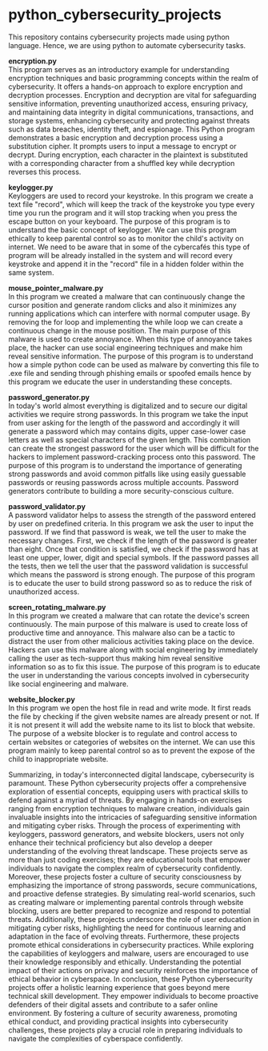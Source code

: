 # python_cybersecurity_projects
This repository contains cybersecurity projects made using python language. Hence, we are using python to automate cybersecurity tasks.

**encryption.py**<br>
This program serves as an introductory example for understanding encryption techniques and basic programming concepts within the realm of cybersecurity. It offers a hands-on approach to explore encryption and decryption processes. Encryption and decryption are vital for safeguarding sensitive information, preventing unauthorized access, ensuring privacy, and maintaining data integrity in digital communications, transactions, and storage systems, enhancing cybersecurity and protecting against threats such as data breaches, identity theft, and espionage. This Python program demonstrates a basic encryption and decryption process using a substitution cipher. It prompts users to input a message to encrypt or decrypt. During encryption, each character in the plaintext is substituted with a corresponding character from a shuffled key while decryption reverses this process.

**keylogger.py**<br>
Keyloggers are used to record your keystroke. In this program we create a text file "record", which will keep the track of the keystroke you type every time you run the program and it will stop tracking when you press the escape button on your keyboard. The purpose of this program is to understand the basic concept of keylogger. We can use this program ethically to keep parental control so as to monitor the child's activity on internet. We need to be aware that in some of the cybercafés this type of program will be already installed in the system and will record every keystroke and append it in the "record" file in a hidden folder within the same system.

**mouse_pointer_malware.py**<br>
In this program we created a malware that can continuously change the cursor position and generate random clicks and also it minimizes any running applications which can interfere with normal computer usage. By removing the for loop and implementing the while loop we can create a continuous change in the mouse position. The main purpose of this malware is used to create annoyance. When this type of annoyance takes place, the hacker can use social engineering techniques and make him reveal sensitive information. The purpose of this program is to understand how a simple python code can be used as malware by converting this file to .exe file and sending through phishing emails or spoofed emails hence by this program we educate the user in understanding these concepts.

**password_generator.py**<br>
In today's world almost everything is digitalized and to secure our digital activities we require strong passwords. In this program we take the input from user asking for the length of the password and accordingly it will generate a password which may contains digits, upper case-lower case letters as well as special characters of the given length. This combination can create the strongest password for the user which will be difficult for the hackers to implement password-cracking process onto this password. The purpose of this program is to understand the importance of generating strong passwords and avoid common pitfalls like using easily guessable passwords or reusing passwords across multiple accounts. Password generators contribute to building a more security-conscious culture.

**password_validator.py**<br>
A password validator helps to assess the strength of the password entered by user on predefined criteria. In this program we ask the user to input the password. If we find that password is weak, we tell the user to make the necessary changes. First, we check if the length of the password is greater than eight. Once that condition is satisfied, we check if the password has at least one upper, lower, digit and special symbols. If the password passes all the tests, then we tell the user that the password validation is successful which means the password is strong enough. The purpose of this program is to educate the user to build strong password so as to reduce the risk of unauthorized access.

**screen_rotating_malware.py**<br>
In this program we created a malware that can rotate the device's screen continuously. The main purpose of this malware is used to create loss of productive time and annoyance. This malware also can be a tactic to distract the user from other malicious activities taking place on the device. Hackers can use this malware along with social engineering by immediately calling the user as tech-support thus making him reveal sensitive information so as to fix this issue. The purpose of this program is to educate the user in understanding the various concepts involved in cybersecurity like social engineering and malware.

**website_blocker.py**<br>
In this program we open the host file in read and write mode. It first reads the file by checking if the given website names are already present or not. If it is not present it will add the website name to its list to block that website. The purpose of a website blocker is to regulate and control access to certain websites or categories of websites on the internet. We can use this program mainly to keep parental control so as to prevent the expose of the child to inappropriate website.

Summarizing, in today's interconnected digital landscape, cybersecurity is paramount. These Python cybersecurity projects offer a comprehensive exploration of essential concepts, equipping users with practical skills to defend against a myriad of threats. By engaging in hands-on exercises ranging from encryption techniques to malware creation, individuals gain invaluable insights into the intricacies of safeguarding sensitive information and mitigating cyber risks. Through the process of experimenting with keyloggers, password generators, and website blockers, users not only enhance their technical proficiency but also develop a deeper understanding of the evolving threat landscape. These projects serve as more than just coding exercises; they are educational tools that empower individuals to navigate the complex realm of cybersecurity confidently. Moreover, these projects foster a culture of security consciousness by emphasizing the importance of strong passwords, secure communications, and proactive defense strategies. By simulating real-world scenarios, such as creating malware or implementing parental controls through website blocking, users are better prepared to recognize and respond to potential threats. Additionally, these projects underscore the role of user education in mitigating cyber risks, highlighting the need for continuous learning and adaptation in the face of evolving threats. Furthermore, these projects promote ethical considerations in cybersecurity practices. While exploring the capabilities of keyloggers and malware, users are encouraged to use their knowledge responsibly and ethically. Understanding the potential impact of their actions on privacy and security reinforces the importance of ethical behavior in cyberspace. In conclusion, these Python cybersecurity projects offer a holistic learning experience that goes beyond mere technical skill development. They empower individuals to become proactive defenders of their digital assets and contribute to a safer online environment. By fostering a culture of security awareness, promoting ethical conduct, and providing practical insights into cybersecurity challenges, these projects play a crucial role in preparing individuals to navigate the complexities of cyberspace confidently.



